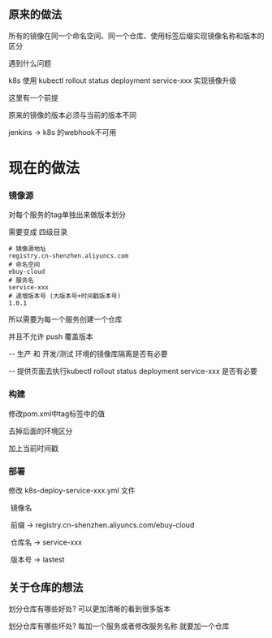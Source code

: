 ## 原来的做法

所有的镜像在同一个命名空间、同一个仓库、使用标签后缀实现镜像名称和版本的区分



遇到什么问题

k8s 使用 kubectl rollout status deployment service-xxx 实现镜像升级

这里有一个前提

原来的镜像的版本必须与当前的版本不同

jenkins -> k8s 的webhook不可用



# 现在的做法

### 镜像源

对每个服务的tag单独出来做版本划分

需要变成 四级目录

```
# 镜像源地址
registry.cn-shenzhen.aliyuncs.com	
# 命名空间
ebuy-cloud
# 服务名
service-xxx
# 递增版本号 (大版本号+时间戳版本号)
1.0.1
```

所以需要为每一个服务创建一个仓库

并且不允许 push 覆盖版本

-- 生产 和 开发/测试 环境的镜像库隔离是否有必要

-- 提供页面去执行kubectl rollout status deployment service-xxx 是否有必要

### 构建

修改pom.xml中tag标签中的值

去掉后面的环境区分

加上当前时间戳

### 部署

修改 k8s-deploy-service-xxx.yml 文件

​	镜像名

​		前缀 -> registry.cn-shenzhen.aliyuncs.com/ebuy-cloud

​		仓库名 -> service-xxx

​		版本号 -> lastest

## 关于仓库的想法

划分仓库有哪些好处?
	可以更加清晰的看到很多版本
	
划分仓库有哪些坏处?
	每加一个服务或者修改服务名称 就要加一个仓库